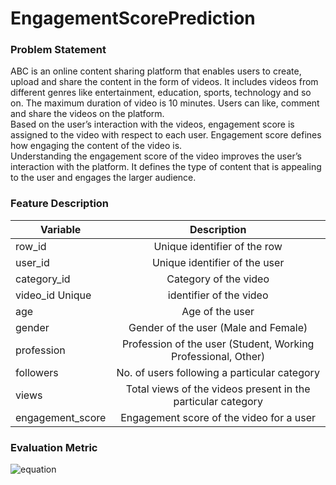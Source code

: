 # EngagementScorePrediction

### Problem Statement

ABC is an online content sharing platform that enables users to create, upload and share the  content in the form of videos. It includes videos from different genres like entertainment,  education, sports, technology and so on. The maximum duration of video is 10 minutes. 
Users can like, comment and share the videos on the platform.  
Based on the user’s interaction with the videos, engagement score is assigned to the video  with respect to each user. Engagement score defines how engaging the content of the video  is.  
Understanding the engagement score of the video improves the user’s interaction with the  platform. It defines the type of content that is appealing to the user and engages the larger  audience. 

### Feature Description

|Variable|Description|
| -------------- |:-------------:|
|row_id          | Unique identifier of the row|
|user_id         | Unique identifier of the user|
|category_id     |	Category of the video|
|video_id	Unique | identifier of the video|
|age             |	Age of the user|
|gender          |	Gender of the user (Male and Female)|
|profession      |	Profession of the user (Student, Working Professional, Other)|
|followers       |	No. of users following a particular category|
|views           |	Total views of the videos present in the particular category|
|engagement_score|	Engagement score of the video for a user|


### Evaluation Metric

![equation](https://bit.ly/3p0VRhy)

